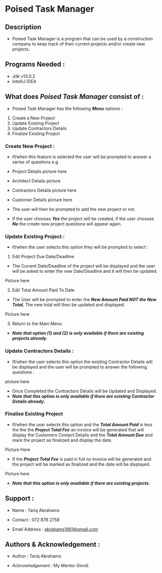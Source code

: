 ﻿# Poised Task Manager

## Description
* Poised Task Manager is a program that can be used by a construction company to keep track of their current projects and/or create new projects.

## Programs Needed :
* Jdk v13.0.2
* IntelliJ IDEA 

## What does *Poised Task Manager* consist of :
* Poised Task Manager has the following **_Menu_** options :
1. Create a New Project
2. Update Existing Project
3. Update Contractors Details
4. Finalize Existing Project

### Create New Project :
* If/when this feature is selected the user will be prompted to answer a series of questions e.g
* Project Details
picture here
* Architect Details
picture
* Contractors Details
picture here
* Customer Details
picture here

* The user will then be prompted to add the new project or not.
* If the user chooses **_Yes_** the project will be created, if the user chooses **_No_** the create new project questions will appear again.

### Update Existing Project :
* If/when the user selects this option they will be prompted to select :
1. Edit Project Due Date/Deadline
* The Current Date/Deadline of the project will be displayed and the user will be asked to enter the new Date/Deadline and it will then be updated.

Picture here

2. Edit Total Amount Paid To Date
* The User will be prompted to enter the **_New Amount Paid NOT the New Total_**, The new total will then be updated and displayed.

Picture here

3. Return to the Main Menu

* **_Note that option (1) and (2) is only available if there are existing projects already_**.

### Update Contractors Details :
* If/when the user selects this option the existing Contractor Details will be displayed and the user will be prompted to answer the following questions :

picture here

* Once Completed the Contractors Details will be Updated and Displayed.
* **_Note that this option is only available if there are existing Contractor Details already_**.

### Finalise Existing Project
* If/when the user selects this option and the **_Total Amount Paid_** is less the the the **_Project Total Fee_** an invoice will be generated that will display the Customers Contact Details and the **_Total Amount Due_** and mark the project as finalized and display the date.

Picture Here

* If the **_Project Total Fee_** is paid in full no invoice will be generated and the project will be marked as finalized and the date will be displayed.

Picture here

* **_Note that this option is only available if there are existing projects_**.

## Support :
* Name :
Tariq Abrahams

* Contact :
072 878 2758

* Email Address :
abrahams1881@gmail.com

## Authors & Acknowledgement :
* Author :
Tariq Abrahams

* Acknowledgement :
My Mentor Giordi
